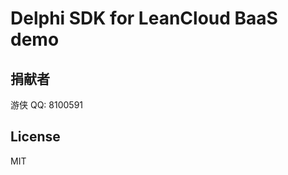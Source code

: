 Delphi SDK for LeanCloud BaaS demo
==================================

捐献者
-----------
游侠 QQ: 8100591 

License
-----------
MIT
